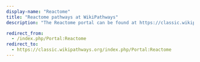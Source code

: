 ```yaml
---
display-name: "Reactome"
title: "Reactome pathways at WikiPathways"
description: "The Reactome portal can be found at https://classic.wikipathways.org/index.php/Portal:Reactome"

redirect_from:
  - /index.php/Portal:Reactome 
redirect_to:
  - https://classic.wikipathways.org/index.php/Portal:Reactome
---
```

